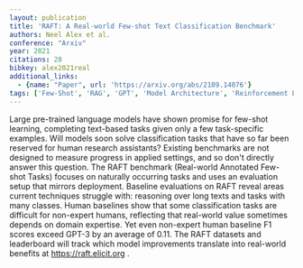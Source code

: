 ```yaml
---
layout: publication
title: 'RAFT: A Real-world Few-shot Text Classification Benchmark'
authors: Neel Alex et al.
conference: "Arxiv"
year: 2021
citations: 28
bibkey: alex2021real
additional_links:
  - {name: "Paper", url: 'https://arxiv.org/abs/2109.14076'}
tags: ['Few-Shot', 'RAG', 'GPT', 'Model Architecture', 'Reinforcement Learning']
---
```

Large pre-trained language models have shown promise for few-shot learning,
completing text-based tasks given only a few task-specific examples. Will
models soon solve classification tasks that have so far been reserved for human
research assistants? Existing benchmarks are not designed to measure progress
in applied settings, and so don't directly answer this question. The RAFT
benchmark (Real-world Annotated Few-shot Tasks) focuses on naturally occurring
tasks and uses an evaluation setup that mirrors deployment. Baseline
evaluations on RAFT reveal areas current techniques struggle with: reasoning
over long texts and tasks with many classes. Human baselines show that some
classification tasks are difficult for non-expert humans, reflecting that
real-world value sometimes depends on domain expertise. Yet even non-expert
human baseline F1 scores exceed GPT-3 by an average of 0.11. The RAFT datasets
and leaderboard will track which model improvements translate into real-world
benefits at https://raft.elicit.org .
